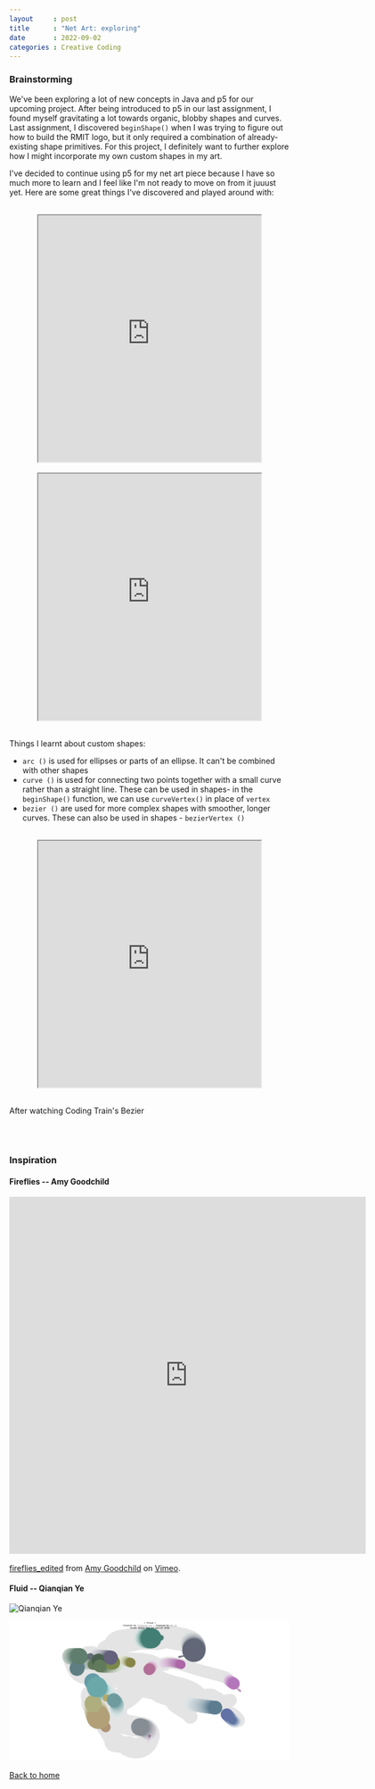 ```yaml
---
layout     : post
title      : "Net Art: exploring"
date       : 2022-09-02
categories : Creative Coding
---
```


### Brainstorming
We've been exploring a lot of new concepts in Java and p5 for our upcoming project. After being introduced to p5 in our last assignment, I found myself gravitating a lot towards organic, blobby shapes and curves. Last assignment, I discovered `beginShape()` when I was trying to figure out how to build the RMIT logo, but it only required a combination of already-existing shape primitives. For this project, I definitely want to further explore how I might incorporate my own custom shapes in my art.
  
I've decided to continue using p5 for my net art piece because I have so much more to learn and I feel like I'm not ready to move on from it juuust yet. Here are some great things I've discovered and played around with: 
 
<br> 

<iframe width=400 height=442 style="display: block; margin: 0 auto" src="https://editor.p5js.org/elishafitri/full/zPbtaBfSN"></iframe>

<br>

<iframe width=400 height=442 style="display: block; margin: 0 auto" src="https://editor.p5js.org/elishafitri/full/j1TtUhdav"></iframe>

<br>
  
Things I learnt about custom shapes:
  
  - `arc ()` is used for ellipses or parts of an ellipse. It can't be combined with other shapes
  - `curve ()` is used for connecting two points together with a small curve rather than a straight line. These can be used in shapes- in the `beginShape()` function, we can use `curveVertex()` in place of `vertex`
  - `bezier ()` are used for more complex shapes with smoother, longer curves. These can also be used in shapes - `bezierVertex ()`

<br>

<iframe width=400 height=442 style="display: block; margin: 0 auto" src="https://editor.p5js.org/elishafitri/full/JVDXsOs-E"></iframe>

<br>

After watching Coding Train's Bezier 

<br> <br>

### Inspiration

#### Fireflies -- Amy Goodchild
<iframe src="https://player.vimeo.com/video/514685435?h=4375d7394d" width="640" height="640" frameborder="0" allow="autoplay; fullscreen; picture-in-picture" allowfullscreen></iframe>
<p><a href="https://vimeo.com/514685435">fireflies_edited</a> from <a href="https://vimeo.com/user134103135">Amy Goodchild</a> on <a href="https://vimeo.com">Vimeo</a>.</p>

#### Fluid -- Qianqian Ye
  ![Qianqian Ye](images/QianqianYe.png)

  <img src="images/Qianqian_Ye.png"/>



  [Back to home](https://elishafitri.github.io/)
  

